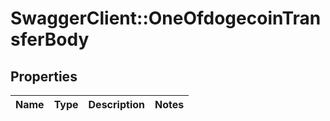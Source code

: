 # SwaggerClient::OneOfdogecoinTransferBody

## Properties
Name | Type | Description | Notes
------------ | ------------- | ------------- | -------------

